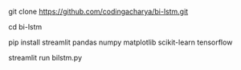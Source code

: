 git clone https://github.com/codingacharya/bi-lstm.git

cd bi-lstm

pip install streamlit pandas numpy matplotlib scikit-learn tensorflow

streamlit run bilstm.py
